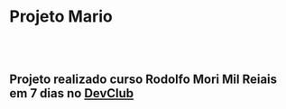 <h1>Projeto Mario</h1>
<br>
<br>
<h2>Projeto realizado curso Rodolfo Mori Mil Reiais em 7 dias  no <a href ="https://rodolfomori.com.br/devclub/" >DevClub</a></h2>
